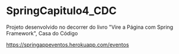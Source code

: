 # SpringCapitulo4_CDC
Projeto desenvolvido no decorrer do livro "Vire a Página com Spring Framework", Casa do Código

https://springappeventos.herokuapp.com/eventos

